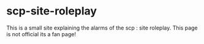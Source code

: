 # scp-site-roleplay
This is a small site explaining the alarms of the scp : site roleplay. This page is not official its a fan page!
